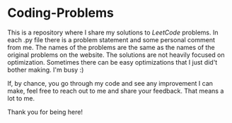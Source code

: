 # Coding-Problems

This is a repository where I share my solutions to *LeetCode* problems. In each .py file there is a problem statement and some personal comment from me. 
The names of the problems are the same as the names of the original problems on the website. The solutions are not heavily focused on optimization. 
Sometimes there can be easy optimizations that I just did't bother making. I'm busy :)

If, by chance, you go through my code and see any improvement I can make, feel free to reach out to me and share your feedback. That means a lot to me.

Thank you for being here!
